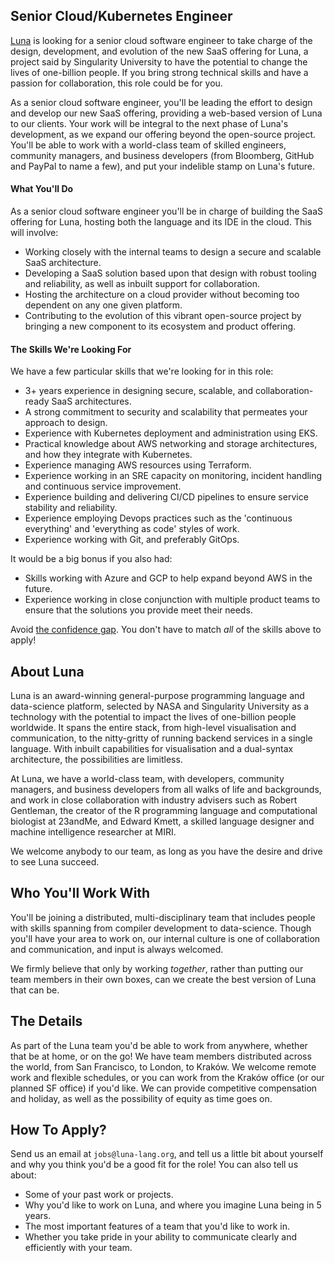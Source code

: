 ## Senior Cloud/Kubernetes Engineer
[Luna](https://luna-lang.org) is looking for a senior cloud software engineer to
take charge of the design, development, and evolution of the new SaaS offering
for Luna, a project said by Singularity University to have the potential to
change the lives of one-billion people. If you bring strong technical skills and
have a passion for collaboration, this role could be for you.

As a senior cloud software engineer, you'll be leading the effort to design and
develop our new SaaS offering, providing a web-based version of Luna to our
clients. Your work will be integral to the next phase of Luna's development, as
we expand our offering beyond the open-source project. You'll be able to work
with a world-class team of skilled engineers, community managers, and business
developers (from Bloomberg, GitHub and PayPal to name a few), and put your
indelible stamp on Luna's future.

#### What You'll Do
As a senior cloud software engineer you'll be in charge of building the SaaS
offering for Luna, hosting both the language and its IDE in the cloud.
This will involve:

- Working closely with the internal teams to design a secure and scalable SaaS
  architecture.
- Developing a SaaS solution based upon that design with robust tooling and
  reliability, as well as inbuilt support for collaboration.
- Hosting the architecture on a cloud provider without becoming too dependent on
  any one given platform.
- Contributing to the evolution of this vibrant open-source project by bringing
  a new component to its ecosystem and product offering.

#### The Skills We're Looking For
We have a few particular skills that we're looking for in this role:

- 3+ years experience in designing secure, scalable, and collaboration-ready
  SaaS architectures.
- A strong commitment to security and scalability that permeates your approach
  to design.
- Experience with Kubernetes deployment and administration using EKS.
- Practical knowledge about AWS networking and storage architectures, and how
  they integrate with Kubernetes.
- Experience managing AWS resources using Terraform.
- Experience working in an SRE capacity on monitoring, incident handling and
  continuous service improvement.
- Experience building and delivering CI/CD pipelines to ensure service stability
  and reliability.
- Experience employing Devops practices such as the 'continuous everything' and
  'everything as code' styles of work.
- Experience working with Git, and preferably GitOps.

It would be a big bonus if you also had:

- Skills working with Azure and GCP to help expand beyond AWS in the future.
- Experience working in close conjunction with multiple product teams to ensure
  that the solutions you provide meet their needs.

Avoid [the confidence gap](https://www.forbes.com/sites/womensmedia/2014/04/28/act-now-to-shrink-the-confidence-gap/).
You don't have to match _all_ of the skills above to apply!

## About Luna
Luna is an award-winning general-purpose programming language and data-science
platform, selected by NASA and Singularity University as a technology with the
potential to impact the lives of one-billion people worldwide. It spans the
entire stack, from high-level visualisation and communication, to the
nitty-gritty of running backend services in a single language. With inbuilt
capabilities for visualisation and a dual-syntax architecture, the possibilities
are limitless.

At Luna, we have a world-class team, with developers, community managers, and
business developers from all walks of life and backgrounds, and work in close
collaboration with industry advisers such as Robert Gentleman, the creator of
the R programming language and computational biologist at 23andMe, and Edward
Kmett, a skilled language designer and machine intelligence researcher at MIRI.

We welcome anybody to our team, as long as you have the desire and drive to see
Luna succeed.

## Who You'll Work With
You'll be joining a distributed, multi-disciplinary team that includes people
with skills spanning from compiler development to data-science. Though you'll
have your area to work on, our internal culture is one of collaboration and
communication, and input is always welcomed.

We firmly believe that only by working _together_, rather than putting our team
members in their own boxes, can we create the best version of Luna that can be.

## The Details
As part of the Luna team you'd be able to work from anywhere, whether that be at
home, or on the go! We have team members distributed across the world, from San
Francisco, to London, to Kraków. We welcome remote work and flexible schedules,
or you can work from the Kraków office (or our planned SF office) if you'd like.
We can provide competitive compensation and holiday, as well as the possibility
of equity as time goes on.

## How To Apply?
Send us an email at `jobs@luna-lang.org`, and tell us a little bit about
yourself and why you think you'd be a good fit for the role! You can also tell
us about:

- Some of your past work or projects.
- Why you'd like to work on Luna, and where you imagine Luna being in 5 years.
- The most important features of a team that you'd like to work in.
- Whether you take pride in your ability to communicate clearly and efficiently
  with your team.
